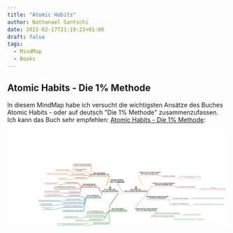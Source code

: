 ```yaml
---
title: "Atomic Habits"
author: Nathanael Santschi
date: 2022-02-17T21:19:23+01:00
draft: false
tags:
  - MindMap
  - Books
---
```

## Atomic Habits - Die 1% Methode

In diesem MindMap habe ich versucht die wichtigsten Ansätze des Buches Atomic Habits - oder auf deutsch "Die 1% Methode" zusammenzufassen.
Ich kann das Buch sehr empfehlen: [Atomic Habits - Die 1% Methode](https://www.amazon.de/-/en/James-Clear/dp/3442178584/ref=sr_1_1?crid=109NZ0JX7A5CL&keywords=die+1%25+methode+buch&qid=1641883989&sprefix=die+1%2Caps%2C92&sr=8-1): 


![atomichabits](/images/atomichabits.png "Preview")
